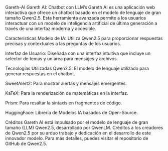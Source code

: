 Gareth-AI
Gareth AI: Chatbot con LLM’s
Gareth AI es una aplicación web interactiva que ofrece un chatbot basado en el modelo de lenguaje de gran tamaño Qwen2.5. Esta herramienta avanzada permite a los usuarios interactuar con un modelo de inteligencia artificial de última generación a través de una interfaz moderna y accesible.

Características
Modelo de IA: Utiliza Qwen2.5 para proporcionar respuestas precisas y contextuales a las preguntas de los usuarios.

Interfaz de Usuario: Diseñada con una interfaz intuitiva que incluye un selector de temas y un área para mensajes y archivos.

Tecnologías Utilizadas
Qwen2.5: El modelo de lenguaje utilizado para generar respuestas en el chatbot.

SweetAlert2: Para mostrar alertas y mensajes emergentes.

KaTeX: Para la renderización de matemáticas en la interfaz.

Prism: Para resaltar la sintaxis en fragmentos de código.

HuggingFace: Librería de Modelos IA basados de Open-Source.

Créditos
Gareth AI está impulsado por el modelo de lenguaje de gran tamaño (LLM) Qwen2.5, desarrollado por QwenLM. Créditos a los creadores de Qwen2.5 por su arduo trabajo y dedicación en el desarrollo de este innovador modelo. Para más detalles, puedes visitar el repositorio de GitHub de Qwen2.5.


